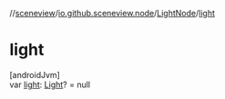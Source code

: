 //[sceneview](../../../index.md)/[io.github.sceneview.node](../index.md)/[LightNode](index.md)/[light](light.md)

# light

[androidJvm]\
var [light](light.md): [Light](../../io.github.sceneview.light/index.md#1927638868%2FClasslikes%2F-1571379623)? = null
